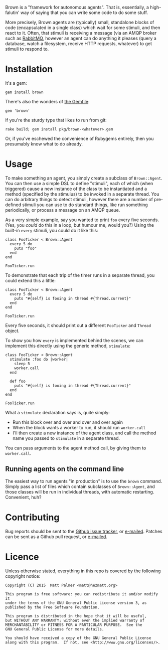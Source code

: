 Brown is a "framework for autonomous agents".  That is, essentially, a
high-falutin' way of saying that you can write some code to do some stuff.

More precisely, Brown agents are (typically) small, standalone blocks of
code (encapsulated in a single class) which wait for some stimuli, and then
react to it.  Often, that stimuli is receiving a message (via an AMQP broker
such as [RabbitMQ](http://rabbitmq.org/), however an agent can do anything
it pleases (query a database, watch a filesystem, receive HTTP requests,
whatever) to get stimuli to respond to.


# Installation

It's a gem:

    gem install brown

There's also the wonders of [the Gemfile](http://bundler.io):

    gem 'brown'

If you're the sturdy type that likes to run from git:

    rake build; gem install pkg/brown-<whatever>.gem

Or, if you've eschewed the convenience of Rubygems entirely, then you
presumably know what to do already.


# Usage

To make something an agent, you simply create a subclass of `Brown::Agent`.
You can then use a simple DSL to define "stimuli", each of which (when
triggered) cause a new instance of the class to be instantiated and a method
(specified by the stimulus) to be invoked in a separate thread.  You can do
arbitrary things to detect stimuli, however there are a number of
pre-defined stimuli you can use to do standard things, like run something
periodically, or process a message on an AMQP queue.

As a very simple example, say you wanted to print `foo` every five seconds.
(Yes, you *could* do this in a loop, but humour me, would you?)  Using the
built-in `every` stimuli, you could do it like this:

    class FooTicker < Brown::Agent
      every 5 do
        puts "foo"
      end
    end

    FooTicker.run

To demonstrate that each trip of the timer runs in a separate thread, you
could extend this a little:

    class FooTicker < Brown::Agent
      every 5 do
        puts "#{self} is fooing in thread #{Thread.current}"
      end
    end

    FooTicker.run

Every five seconds, it should print out a different `FooTicker` and `Thread`
object.

To show you how `every` is implemented behind the scenes, we can implement
this directly using the generic method, `stimulate`:

    class FooTicker < Brown::Agent
      stimulate :foo do |worker|
        sleep 5
        worker.call
      end

      def foo
        puts "#{self} is fooing in thread #{Thread.current}"
      end
    end

    FooTicker.run

What a `stimulate` declaration says is, quite simply:

 * Run this block over and over and over and over again
 * When the block wants a worker to run, it should run `worker.call`
 * I'll then create a new instance of the agent class, and call the method
   name you passed to `stimulate` in a separate thread.

You can pass arguments to the agent method call, by giving them to
`worker.call`.


## Running agents on the command line

The easiest way to run agents "in production" is to use the `brown` command.
Simply pass a list of files which contain subclasses of `Brown::Agent`, and
those classes will be run in individual threads, with automatic restarting.
Convenient, huh?


# Contributing

Bug reports should be sent to the [Github issue
tracker](https://github.com/mpalmer/brown/issues), or
[e-mailed](mailto:theshed+brown@hezmatt.org).  Patches can be sent as a
Github pull request, or [e-mailed](mailto:theshed+brown@hezmatt.org).


# Licence

Unless otherwise stated, everything in this repo is covered by the following
copyright notice:

    Copyright (C) 2015  Matt Palmer <matt@hezmatt.org>

    This program is free software: you can redistribute it and/or modify it
    under the terms of the GNU General Public License version 3, as
    published by the Free Software Foundation.

    This program is distributed in the hope that it will be useful,
    but WITHOUT ANY WARRANTY; without even the implied warranty of
    MERCHANTABILITY or FITNESS FOR A PARTICULAR PURPOSE.  See the
    GNU General Public License for more details.

    You should have received a copy of the GNU General Public License
    along with this program.  If not, see <http://www.gnu.org/licenses/>.
